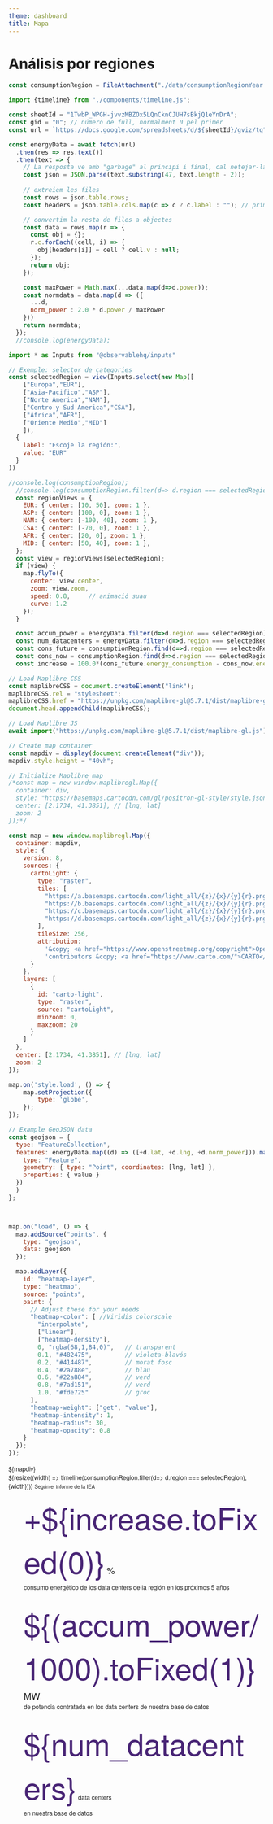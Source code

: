 ```yaml
---
theme: dashboard
title: Mapa
---
```


# Análisis por regiones

```js
const consumptionRegion = FileAttachment("./data/consumptionRegionYear.json").json();
```
```js
import {timeline} from "./components/timeline.js";
```

```js
const sheetId = "1TwbP_WPGH-jvvzMBZOx5LQnCknCJUH7sBkjQ1eYnDrA";
const gid = "0"; // número de full, normalment 0 pel primer
const url = `https://docs.google.com/spreadsheets/d/${sheetId}/gviz/tq?tqx=out:json&gid=${gid}`;

const energyData = await fetch(url)
  .then(res => res.text())
  .then(text => {
    // La resposta ve amb "garbage" al principi i final, cal netejar-la
    const json = JSON.parse(text.substring(47, text.length - 2));
    
    // extreiem les files
    const rows = json.table.rows;
    const headers = json.table.cols.map(c => c ? c.label : ""); // primera fila = capçaleres

    // convertim la resta de files a objectes
    const data = rows.map(r => {
      const obj = {};
      r.c.forEach((cell, i) => {
        obj[headers[i]] = cell ? cell.v : null;
      });
      return obj;
    });

    const maxPower = Math.max(...data.map(d=>d.power));
    const normdata = data.map(d => ({
      ...d,
      norm_power : 2.0 * d.power / maxPower
    }))
    return normdata;
  });
  //console.log(energyData);
```

```js
import * as Inputs from "@observablehq/inputs"

// Exemple: selector de categories
const selectedRegion = view(Inputs.select(new Map([
    ["Europa","EUR"], 
    ["Asia-Pacifico","ASP"], 
    ["Norte America","NAM"],
    ["Centro y Sud America","CSA"], 
    ["Africa","AFR"], 
    ["Oriente Medio","MID"]
    ]), 
  {
    label: "Escoje la región:",
    value: "EUR"
  }
))
```

```js
//console.log(consumptionRegion);
  //console.log(consumptionRegion.filter(d=> d.region === selectedRegion));
  const regionViews = {
    EUR: { center: [10, 50], zoom: 1 },
    ASP: { center: [100, 0], zoom: 1 },
    NAM: { center: [-100, 40], zoom: 1 },
    CSA: { center: [-70, 0], zoom: 1 },
    AFR: { center: [20, 0], zoom: 1 },
    MID: { center: [50, 40], zoom: 1 },
  };
  const view = regionViews[selectedRegion];
  if (view) {
    map.flyTo({
      center: view.center,
      zoom: view.zoom,
      speed: 0.8,     // animació suau
      curve: 1.2
    });
  }

  const accum_power = energyData.filter(d=>d.region === selectedRegion).reduce((acc, d) => acc + d.power, 0);
  const num_datacenters = energyData.filter(d=>d.region === selectedRegion).length;
  const cons_future = consumptionRegion.find(d=>d.region === selectedRegion && d.year === 2030);
  const cons_now = consumptionRegion.find(d=>d.region === selectedRegion && d.year === 2025);
  const increase = 100.0*(cons_future.energy_consumption - cons_now.energy_consumption)/cons_now.energy_consumption;
```

```js
// Load Maplibre CSS
const maplibreCSS = document.createElement("link");
maplibreCSS.rel = "stylesheet";
maplibreCSS.href = "https://unpkg.com/maplibre-gl@5.7.1/dist/maplibre-gl.css";
document.head.appendChild(maplibreCSS);

// Load Maplibre JS
await import("https://unpkg.com/maplibre-gl@5.7.1/dist/maplibre-gl.js");
```

```js
// Create map container
const mapdiv = display(document.createElement("div"));
mapdiv.style.height = "40vh";

// Initialize Maplibre map
/*const map = new window.maplibregl.Map({
  container: div,
  style: "https://basemaps.cartocdn.com/gl/positron-gl-style/style.json", // free demo style
  center: [2.1734, 41.3851], // [lng, lat]
  zoom: 2
});*/

const map = new window.maplibregl.Map({
  container: mapdiv,
  style: {
    version: 8,
    sources: {
      cartoLight: {
        type: "raster",
        tiles: [
          "https://a.basemaps.cartocdn.com/light_all/{z}/{x}/{y}{r}.png",
          "https://b.basemaps.cartocdn.com/light_all/{z}/{x}/{y}{r}.png",
          "https://c.basemaps.cartocdn.com/light_all/{z}/{x}/{y}{r}.png",
          "https://d.basemaps.cartocdn.com/light_all/{z}/{x}/{y}{r}.png"
        ],
        tileSize: 256,
        attribution:
          '&copy; <a href="https://www.openstreetmap.org/copyright">OpenStreetMap</a> ' +
          'contributors &copy; <a href="https://www.carto.com/">CARTO</a>'
      }
    },
    layers: [
      {
        id: "carto-light",
        type: "raster",
        source: "cartoLight",
        minzoom: 0,
        maxzoom: 20
      }
    ]
  },
  center: [2.1734, 41.3851], // [lng, lat]
  zoom: 2
});

map.on('style.load', () => {
    map.setProjection({
        type: 'globe',
    });
});

// Example GeoJSON data
const geojson = {
  type: "FeatureCollection",
  features: energyData.map((d) => ([+d.lat, +d.lng, +d.norm_power])).map(([lat,lng,value]) => ({
    type: "Feature",
    geometry: { type: "Point", coordinates: [lng, lat] },
    properties: { value }
  })
  )
};



map.on("load", () => {
  map.addSource("points", {
    type: "geojson",
    data: geojson
  });

  map.addLayer({
    id: "heatmap-layer",
    type: "heatmap",
    source: "points",
    paint: {
      // Adjust these for your needs
      "heatmap-color": [ //Viridis colorscale
        "interpolate",
        ["linear"],
        ["heatmap-density"],
        0, "rgba(68,1,84,0)",   // transparent
        0.1, "#482475",         // violeta-blavós
        0.2, "#414487",         // morat fosc
        0.4, "#2a788e",         // blau
        0.6, "#22a884",         // verd
        0.8, "#7ad151",         // verd
        1.0, "#fde725"          // groc
      ],
      "heatmap-weight": ["get", "value"],
      "heatmap-intensity": 1,
      "heatmap-radius": 30,
      "heatmap-opacity": 0.8
    }
  });
});
```

<div class="grid grid-cols-4">
  <div class="card grid-colspan-2 grid-rowspan-2" style="margin:0px;padding:0px;overflow:hidden">
    ${mapdiv}
  </div>
  
  <div class="card">
     ${resize((width) => timeline(consumptionRegion.filter(d=> d.region === selectedRegion),{width}))}
     <span class="nota">Según el informe de la IEA</span>
  </div>
  <div class="card">
    <div class="numbercontainer">
      <span class="bignumber">+${increase.toFixed(0)}</span>
      <span class="units">%</span><br/>
      <span class="secondarytext"> consumo energético de los data centers de la región en los próximos 5 años</span>
    </div>
  </div>
  <div class="card">
    <div class="numbercontainer">
      <span class="bignumber">${(accum_power/1000).toFixed(1)}</span>
      <span class="units">MW</span><br/>
      <span class="secondarytext">de potencia contratada en los data centers de nuestra base de datos</span>
    </div>
  </div>
  <div class="card">
    <div class="numbercontainer">
      <span class="bignumber">${num_datacenters}</span>
      <span class="units"></span>data centers<br/>
      <span class="secondarytext">en nuestra base de datos</span>
    </div>
  </div>
</div>


<style>

/* Aplica a tot el document */
/* body {
  font-family: 'Helvetica Neue', 'Inter', 'Segoe UI', Arial, sans-serif;
} */

/* Estil pel <select> */
select {
  appearance: none;            /* amaga l’estil nadiu del navegador */
  background-color: #f9fafb;   /* gris clar modern */
  border: 1px solid #d1d5db;   /* gris suau */
  border-radius: 0.5rem;       /* cantonades arrodonides */
  padding: 0.5rem 2rem 0.5rem 0.75rem; /* espaiat còmode */
  font-size: 1rem;
  color: #111827;              /* text gris fosc */
  font-family: 'Helvetica Neue', 'Inter', 'Segoe UI', Arial, sans-serif;
  cursor: pointer;
  transition: all 0.2s ease;
  line-height: 1.5;
  margin-left:5px;
}

/* Icona de desplegable (personalitzada amb gradient) */
/*select {
  background-image: linear-gradient(45deg, transparent 50%, #6b7280 50%),
                    linear-gradient(135deg, #6b7280 50%, transparent 50%);
  background-position: right 0.75rem top 50%, right 0.5rem top 50%;
  background-size: 0.6rem 0.6rem;
  background-repeat: no-repeat;
}*/

/* Hover */
select:hover {
  border-color: #9ca3af;
  background-color: #f3f4f6;
}

/* Focus (quan fas clic) */
select:focus {
  outline: none;
  border-color: #482475;       /* blau/violeta modern */
  box-shadow: 0 0 0 3px #c7d2fe;
}

.card{
  font-family: 'Helvetica Neue', 'Inter', 'Segoe UI', Arial, sans-serif;
  font-size:12px;
  color:"blue";
}

.nota{
  font-family: 'Helvetica Neue', 'Inter', 'Segoe UI', Arial, sans-serif;
  font-size:10px;
  color:"gray";
}

.numbercontainer{
  padding:10px;
  padding-left: 30px
}

.bignumber{
  font-family: 'Helvetica Neue', 'Inter', 'Segoe UI', Arial, sans-serif;
  font-size:60px;
  color:#482475;
}

.units{
  font-family: 'Helvetica Neue', 'Inter', 'Segoe UI', Arial, sans-serif;
  font-size:18px;
  color:"gray";
}
.nota{
  font-family: 'Helvetica Neue', 'Inter', 'Segoe UI', Arial, sans-serif;
  font-size:10px;
  color:"gray";
}
</style>

